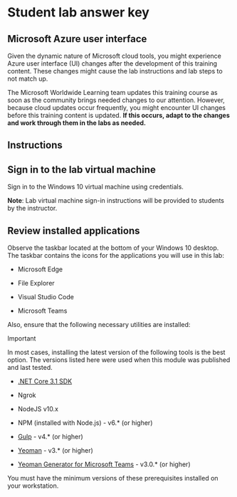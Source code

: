 ﻿# Student lab answer key

## Microsoft Azure user interface

Given the dynamic nature of Microsoft cloud tools, you might experience Azure user interface (UI) changes after the development of this training content. These changes might cause the lab instructions and lab steps to not match up.

The Microsoft Worldwide Learning team updates this training course as soon as the community brings needed changes to our attention. However, because cloud updates occur frequently, you might encounter UI changes before this training content is updated. **If this occurs, adapt to the changes and work through them in the labs as needed.**

## Instructions

## Sign in to the lab virtual machine

Sign in to the Windows 10 virtual machine using credentials.

**Note**:
Lab virtual machine sign-in instructions will be provided to students by the instructor.

## Review installed applications

Observe the taskbar located at the bottom of your Windows 10 desktop. The taskbar contains the icons for the applications you will use in this lab:

- Microsoft Edge

- File Explorer

- Visual Studio Code

- Microsoft Teams

Also, ensure that the following necessary utilities are installed:

> [!IMPORTANT]
> In most cases, installing the latest version of the following tools is the best option. The versions listed here were used when this module was published and last tested.

- [.NET Core 3.1 SDK](https://dotnet.microsoft.com/download)

- Ngrok

- NodeJS v10.x

- NPM (installed with Node.js) - v6.\* (or higher)

- [Gulp](https://gulpjs.com/) - v4.\* (or higher)

- [Yeoman](https://yeoman.io/) - v3.\* (or higher)

- [Yeoman Generator for Microsoft Teams](https://github.com/OfficeDev/generator-teams) - v3.0.\* (or higher)


You must have the minimum versions of these prerequisites installed on your workstation.

